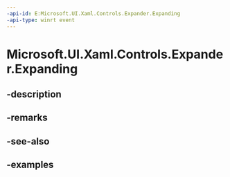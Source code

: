 ```yaml
---
-api-id: E:Microsoft.UI.Xaml.Controls.Expander.Expanding
-api-type: winrt event
---
```


# Microsoft.UI.Xaml.Controls.Expander.Expanding

<!--
public event Windows.Foundation.TypedEventHandler<Microsoft.UI.Xaml.Controls.Expander,Microsoft.UI.Xaml.Controls.ExpanderExpandingEventArgs> Expanding;
-->


## -description

## -remarks

## -see-also

## -examples


